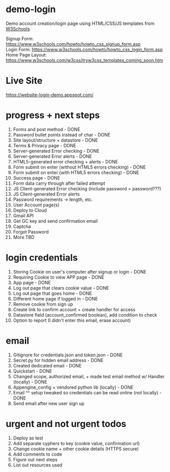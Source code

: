# demo-login
Demo account creation/login page using HTML/CSS/JS templates from <a href="https://www.w3schools.com/howto/default.asp">W3Schools</a>.

Signup Form: https://www.w3schools.com/howto/howto_css_signup_form.asp
</br>
Login Form: https://www.w3schools.com/howto/howto_css_login_form.asp
</br>
Home Page Layout: https://www.w3schools.com/w3css/tryw3css_templates_coming_soon.htm

# Live Site
https://website-login-demo.appspot.com/

# progress + next steps
<ol>
  <li>Forms and post method - DONE</li>
  <li>Password bullet points instead of char - DONE</li>
  <li>Site layout/structure + datastore - DONE</li>
  <li>Terms & Privacy page - DONE</li>
  <li>Server-generated Error checking - DONE</li>
  <li>Server-generated Error alerts - DONE</li>
  <li>HTML5-generated error checking + alerts - DONE</li>
  <li>Form submit on enter (without HTML5 errors checking) - DONE</li>
  <li>Form submit on enter (with HTML5 errors checking) - DONE</li>
  <li>Success page - DONE</li>
  <li>Form data carry through after failed attempt</li>
  <li>JS Client-generated Error checking (include password = password???)</li>
  <li>JS Client-generated Error alerts</li>
  <li>Password requirements -> length, etc.</li>
  <li>User Account page(s)</li>
  <li>Deploy to Cloud</li>
  <li>Gmail API</li>
  <li>Get GC key and send confirmation email</li>
  <li>Captcha</li>
  <li>Forgot Password</li>
  <li>More TBD</li>
</ol>

# login credentials
<ol>
  <li>Storing Cookie on user's computer after signup or login - DONE</li>
  <li>Requiring Cookie to view APP page - DONE</li>
  <li>App page - DONE</li>
  <li>Log out page that clears cookie value - DONE</li>
  <li>Log out page that goes home - DONE</li>
  <li>Different home page if logged in - DONE</li>
  <li>Remove cookie from sign up</li>
  <li>Create link to confirm account + create handler for access</li>
  <li>Datastore field (account_confirmed boolean), add condition to check</li>
  <li>Option to report (I didn't enter this email, erase account)</li>
</ol>

# email
<ol>
  <li>Gitignore for credentials.json and token.json - DONE</li>
  <li>Secret.py for hidden email address - DONE</li>
  <li>Created dedicated email - DONE</li>
  <li>Quickstart - DONE</li>
  <li>Changed scope, authorized email, + made test email method w/ Handler (locally) - DONE</li>
  <li>Appengine_config + vendored python lib (locally) - DONE</li>
  <li>Email ^^ setup tweaked so credentials can be read online (not locally) - DONE</li>
  <li>Send email after new user sign up</li>
</ol>

# urgent and not urgent todos
<ol>
<li>Deploy as test</li>
<li>Add separate cyphers to key (cookie value, confirmation url)</li>
<li>Change cookie name + other cookie details (HTTPS secure)</li>
<li>Add comments to code</li>
<li>Figure out next steps</li>
<li>List out resources used</li>
</ol>
